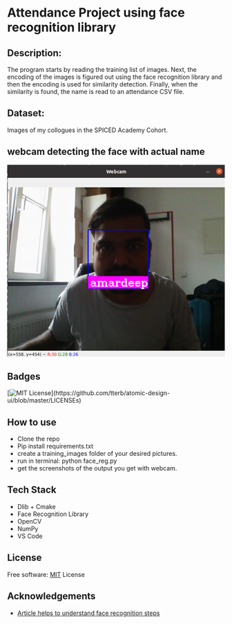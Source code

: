 
# Attendance Project using face recognition library

## Description:
The program starts by reading the training list of images. Next, the encoding of the images is figured out using the face recognition library and then the encoding is used for similarity detection. Finally, when the similarity is found, the name is read to an attendance CSV file.

## Dataset:
Images of my collogues in the SPICED Academy Cohort.

## webcam detecting the face with actual name
<img src="webcam_images/amardeep.png"> 

## Badges


[![MIT License](https://img.shields.io/apm/l/atomic-design-ui.svg?)](https://github.com/tterb/atomic-design-ui/blob/master/LICENSEs)

  
## How to use
- Clone the repo
- Pip install requirements.txt
- create a training_images folder of your desired pictures.
- run in terminal: python face_reg.py
- get the screenshots of the output you get with webcam.
  
## Tech Stack
- Dlib + Cmake
- Face Recognition Library 
- OpenCV
- NumPy
- VS Code
  
## License

Free software: [MIT](https://choosealicense.com/licenses/mit/)
License
  
## Acknowledgements

 - [Article helps to understand face recognition steps](https://medium.com/@ageitgey/machine-learning-is-fun-part-4-modern-face-recognition-with-deep-learning-c3cffc121d78)
 
  

